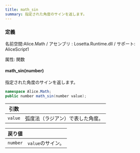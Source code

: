 ```yaml
---
title: math_sin
summary: 指定された角度のサインを返します。
---
```


### 定義
名前空間:Alice.Math / アセンブリ : Losetta.Runtime.dll / サポート: AliceScript1

属性: 関数

#### math_sin(number)

指定された角度のサインを返します。

```cs title="AliceScript"
namespace Alice.Math;
public number math_sin(number value);
```

|引数| |
|-|-|
|`value`|弧度法（ラジアン）で表した角度。|

|戻り値| |
|-|-|
|`number`|`value`のサイン。|
